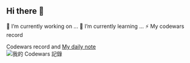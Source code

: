 ## Hi there 👋



🔭 I’m currently working on ...
🌱 I’m currently learning ...
⚡ My codewars record

  Codewars record and  [My daily note](https://github.com/GustavoFringgg/daily_codewar_note)<br />
  ![我的 Codewars 記錄](https://www.codewars.com/users/GustavoFringg/badges/small)


